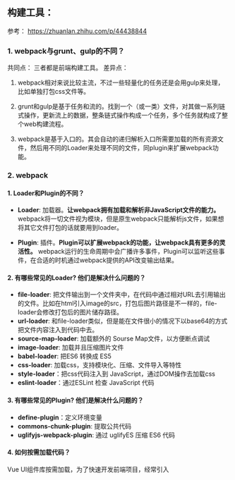## 构建工具：

参考： https://zhuanlan.zhihu.com/p/44438844

### 1. webpack与grunt、gulp的不同？
共同点： 三者都是前端构建工具。
差异点：
1. webpack相对来说比较主流，不过一些轻量化的任务还是会用gulp来处理，比如单独打包css文件等。

2. grunt和gulp是基于任务和流的。找到一个（或一类）文件，对其做一系列链式操作，更新流上的数据，整条链式操作构成一个任务，多个任务就构成了整个web构建流程。

3. webpack是基于入口的。其会自动的递归解析入口所需要加载的所有资源文件，然后用不同的Loader来处理不同的文件，同plugin来扩展webpack功能。


### 2. webpack

#### 1. Loader和Plugin的不同？

- **Loader**: 加载器。**让webpack拥有加载和解析非JavaScript文件的能力。**
webpack将一切文件视为模块，但是原生webpack只能解析js文件，如果想将其它文件打包的话就要用到loader。

- **Plugin**: 插件。**Plugin可以扩展webpack的功能，让webpack具有更多的灵活性。**
webpack运行的生命周期中会广播许多事件，Plugin可以监听这些事件，在合适的时机通过webpack提供的API改变输出结果。


#### 2. 有哪些常见的Loader? 他们是解决什么问题的？

- **file-loader**: 把文件输出到一个文件夹中，在代码中通过相对URL去引用输出的文件。比如在html引入image的src，打包后图片路径是不一样的，file-loader会修改打包后的图片储存路径。
- **url-loader**: 和file-loader类似，但是能在文件很小的情况下以base64的方式把文件内容注入到代码中去。
- **source-map-loader**: 加载额外的 Sourse Map文件，以方便断点调试
- **image-loader**: 加载并且压缩图片文件
- **babel-loader**: 把ES6 转换成 ES5
- **css-loader**: 加载css，支持模块化、压缩、文件导入等特性
- **style-loader**：把css代码注入到 JavaScript，通过DOM操作去加载css
- **eslint-loader**：通过ESLint 检查 JavaScript 代码

#### 3. 有哪些常见的Plugin? 他们是解决什么问题的？
- **define-plugin**：定义环境变量
- **commons-chunk-plugin**: 提取公共代码
- **uglifyjs-webpack-plugin**: 通过 uglifyES 压缩 ES6 代码

#### 4. 如何按需加载代码？
Vue UI组件库按需加载，为了快速开发前端项目，经常引入